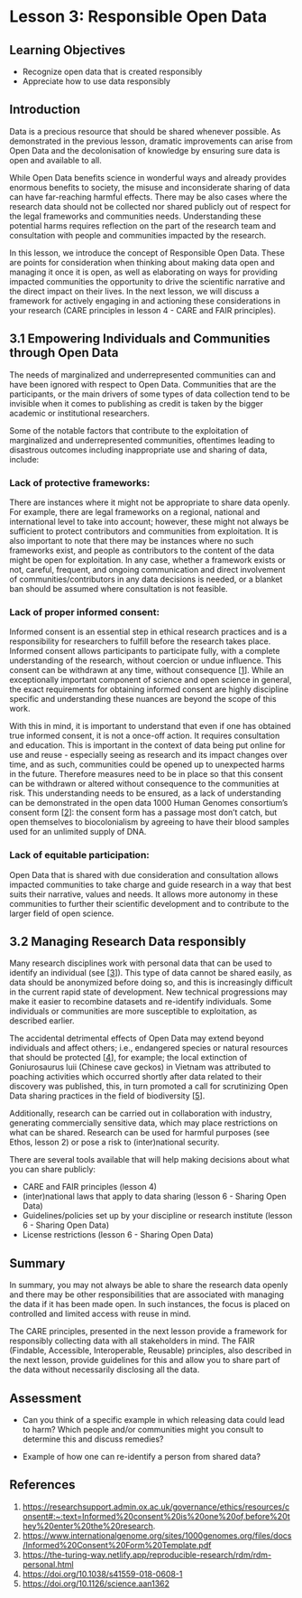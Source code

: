 # Lesson 3: Responsible Open Data

## Learning Objectives
- Recognize open data that is created responsibly
- Appreciate how to use data responsibly


## Introduction
Data is a precious resource that should be shared whenever possible. As demonstrated in the previous lesson, dramatic improvements can arise from Open Data and the decolonisation of knowledge by ensuring sure data is open and available to all.

While Open Data benefits science in wonderful ways and already provides enormous benefits to society, the misuse and inconsiderate sharing of data can have far-reaching harmful effects. There may be also cases where the research data should not be collected nor shared publicly out of respect for the legal frameworks and communities needs. Understanding these potential harms requires reflection on the part of the research team and consultation with people and communities impacted by the research.

In this lesson, we introduce the concept of Responsible Open Data. These are points for consideration when thinking about making data open and managing it once it is open, as well as elaborating on ways for providing impacted communities the opportunity to drive the scientific narrative and the direct impact on their lives. In the next lesson, we will discuss a framework for actively engaging in and actioning these considerations in your research (CARE principles in lesson 4 - CARE and FAIR principles).

## 3.1 Empowering Individuals and Communities through Open Data

The needs of marginalized and underrepresented communities can and have been ignored with respect to Open Data. Communities that are the participants, or the main drivers of some types of data collection tend to be invisible when it comes to publishing as credit is taken by the bigger academic or institutional researchers.

Some of the notable factors that contribute to the exploitation of marginalized and underrepresented communities, oftentimes leading to disastrous outcomes including inappropriate use and sharing of data, include:  

### Lack of protective frameworks:
There are instances where it might not be appropriate to share data openly. For example, there are legal frameworks on a regional, national and international level to take into account; however, these might not always be sufficient to protect contributors and communities from exploitation. It is also important to note that there may be instances where no such frameworks exist, and people as contributors to the content of the data might be open for exploitation. In any case, whether a framework exists or not, careful, frequent, and ongoing communication and direct involvement of communities/contributors in any data decisions is needed, or a blanket ban should be assumed where consultation is not feasible.

### Lack of proper informed consent:
Informed consent is an essential step in ethical research practices and is a responsibility for researchers to fulfill before the research takes place. Informed consent allows participants to participate fully, with a complete understanding of the research, without coercion or undue influence. This consent can be withdrawn at any time, without consequence [[1](https://researchsupport.admin.ox.ac.uk/governance/ethics/resources/consent#:~:text=Informed%20consent%20is%20one%20of,before%20they%20enter%20the%20research.)]. While an exceptionally important component of science and open science in general, the exact requirements for obtaining informed consent are highly discipline specific and understanding these nuances are beyond the scope of this work.  

With this in mind, it is important to understand that even if one has obtained true informed consent, it is not a once-off action. It requires consultation and education. This is important in the context of data being put online for use and reuse - especially seeing as research and its impact changes over time, and as such, communities could be opened up to unexpected harms in the future. Therefore measures need to be in place so that this consent can be withdrawn or altered without consequence to the communities at risk. This understanding needs to be ensured, as a lack of understanding can be demonstrated in the open data 1000 Human Genomes consortium’s consent form [[2](https://www.internationalgenome.org/sites/1000genomes.org/files/docs/Informed%20Consent%20Form%20Template.pdf)]: the consent form has a passage most don’t catch, but open themselves to biocolonialism by agreeing to have their blood samples used for an unlimited supply of DNA.


### Lack of equitable participation:
Open Data that is shared with due consideration and consultation allows impacted communities to take charge and guide research in a way that best suits their narrative, values and needs. It allows more autonomy in these communities to further their scientific development and to contribute to the larger field of open science.

## 3.2 Managing Research Data responsibly
Many research disciplines work with personal data that can be used to identify an individual (see [[3](https://the-turing-way.netlify.app/reproducible-research/rdm/rdm-personal.html)]). This type of data cannot be shared easily, as data should be anonymized before doing so, and this is increasingly difficult in the current rapid state of development. New technical progressions may make it easier to recombine datasets and re-identify individuals. Some individuals or communities are more susceptible to exploitation, as described earlier.

The accidental detrimental effects of Open Data may extend beyond individuals and affect others; i.e., endangered species or natural resources that should be protected [[4](https://doi.org/10.1038/s41559-018-0608-1)], for example; the local extinction of Goniurosaurus luii (Chinese cave geckos) in Vietnam was attributed to poaching activities which occurred shortly after data related to their discovery was published, this, in turn promoted a call for scrutinizing Open Data sharing practices in the field of biodiversity [[5](https://doi.org/10.1126/science.aan1362)].

Additionally, research can be carried out in collaboration with industry, generating commercially sensitive data, which may place restrictions on what can be shared. Research can be used for harmful purposes (see Ethos, lesson 2) or pose a risk to (inter)national security.

There are several tools available that will help making decisions about what you can share publicly:

* CARE and FAIR principles (lesson 4)
* (inter)national laws that apply to data sharing (lesson 6 - Sharing Open Data)
* Guidelines/policies set up by your discipline or research institute (lesson 6 - Sharing Open Data)
* License restrictions (lesson 6 - Sharing Open Data)

## Summary
In summary, you may not always be able to share the research data openly and there may be other responsibilities that are associated with managing the data if it has been made open. In such instances, the focus is placed on controlled and limited access with reuse in mind.

The CARE principles, presented in the next lesson provide a framework for responsibly collecting data with all stakeholders in mind. The FAIR (Findable, Accessible, Interoperable, Reusable) principles, also described in the next lesson, provide guidelines for this and allow you to share part of the data without necessarily disclosing all the data.

## Assessment

* Can you think of a specific example in which releasing data could lead to harm? Which people and/or communities might you consult to determine this and discuss remedies?

* Example of how one can re-identify a person from shared data?

## References

1. https://researchsupport.admin.ox.ac.uk/governance/ethics/resources/consent#:~:text=Informed%20consent%20is%20one%20of,before%20they%20enter%20the%20research. 
2. https://www.internationalgenome.org/sites/1000genomes.org/files/docs/Informed%20Consent%20Form%20Template.pdf
3. https://the-turing-way.netlify.app/reproducible-research/rdm/rdm-personal.html
4. https://doi.org/10.1038/s41559-018-0608-1
5. https://doi.org/10.1126/science.aan1362
